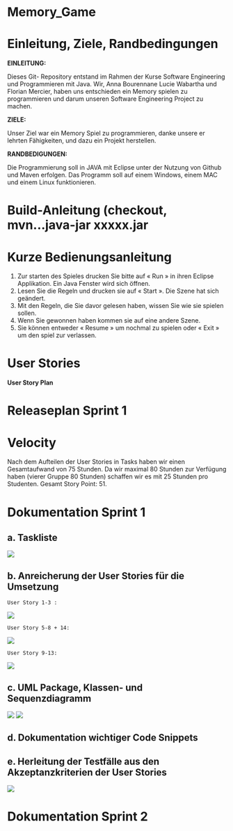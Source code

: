 Memory_Game
====
   
  Einleitung, Ziele, Randbedingungen
==  
__EINLEITUNG:__

Dieses Git- Repository entstand im Rahmen der Kurse Software Engineering und Programmieren mit Java. Wir, Anna Bourennane Lucie Wabartha und Florian Mercier, haben uns entschieden ein Memory spielen zu programmieren und darum unseren Software Engineering Project zu machen.


__ZIELE:__

Unser Ziel war ein Memory Spiel zu programmieren, danke unsere er lehrten Fähigkeiten, und dazu ein Projekt herstellen.

__RANDBEDIGUNGEN:__

Die Programmierung soll in JAVA mit Eclipse unter der Nutzung von Github und Maven erfolgen. Das Programm soll auf einem Windows, einem MAC und einem Linux funktionieren.

Build-Anleitung (checkout, mvn...java-jar xxxxx.jar
==  

Kurze Bedienungsanleitung
== 
1) Zur starten des Spieles drucken Sie bitte auf « Run » in ihren Eclipse Applikation. Ein Java Fenster wird sich öffnen.
2) Lesen Sie die Regeln und drucken sie auf « Start ». Die Szene hat sich geändert. 
3) Mit den Regeln, die Sie davor gelesen haben, wissen Sie wie sie spielen sollen. 
4) Wenn Sie gewonnen haben kommen sie auf eine andere Szene.
5) Sie können entweder « Resume » um nochmal zu spielen oder « Exit » um den spiel zur verlassen.

User Stories
==  

__User Story Plan__

Releaseplan Sprint 1
==  

Velocity
==
Nach dem Aufteilen der User Stories in Tasks haben wir einen Gesamtaufwand von 75 Stunden. Da wir maximal 80 Stunden zur Verfügung haben (vierer Gruppe 80 Stunden) schaffen wir es mit 25 Stunden pro Studenten. Gesamt Story Point: 51.

Dokumentation Sprint 1
==  
  
  a. Taskliste
  -  

![](http://image.noelshack.com/fichiers/2018/51/7/1545589180-6a.png)
  
  b. Anreicherung der User Stories für die Umsetzung
  -  
  
  
    User Story 1-3 :
  
  ![](http://image.noelshack.com/fichiers/2018/51/7/1545589180-user-story-1-3.png)
  
    User Story 5-8 + 14:  
  
  ![](http://image.noelshack.com/fichiers/2018/51/7/1545589180-user-story-5-8-14.png)
  
    User Story 9-13:  
  
  ![](http://image.noelshack.com/fichiers/2018/51/7/1545589217-user-story-9-13.png)
  
  
  c. UML Package, Klassen- und Sequenzdiagramm
  -  
  
  ![](http://image.noelshack.com/fichiers/2018/51/7/1545589180-6c.png)
  ![](http://image.noelshack.com/fichiers/2018/51/7/1545589180-6c2.png)
  
  d. Dokumentation wichtiger Code Snippets
  -  
  
  
  e. Herleitung der Testfälle aus den Akzeptanzkriterien der User Stories
  -  
  
  ![](http://image.noelshack.com/fichiers/2018/51/7/1545589180-6e.png)

Dokumentation Sprint 2
==  


